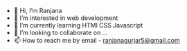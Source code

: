 - 👋 Hi, I’m Ranjana
- 👀 I’m interested in web development
- 🌱 I’m currently learning HTMl CSS Javascript
- 💞️ I’m looking to collaborate on ...
- 📫 How to reach me by email - ranjanagurjar5@gmail.com

<!---
Ranjana05b/Ranjana05b is a ✨ special ✨ repository because its `README.md` (this file) appears on your GitHub profile.
You can click the Preview link to take a look at your changes.
--->
